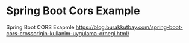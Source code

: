 # Spring Boot Cors Example

Spring Boot CORS Exapmle https://blog.burakkutbay.com/spring-boot-cors-crossorigin-kullanim-uygulama-ornegi.html/

